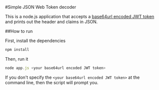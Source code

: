 #Simple JSON Web Token decoder

This is a node.js application that accepts a [base64url encoded JWT token](https://tools.ietf.org/html/draft-ietf-oauth-json-web-token-32) and prints out the header and claims in JSON.

##How to run

First, install the dependencies

```javascript
npm install
```

Then, run it

```javascript
node app.js <your base64url encoded JWT token>
```

If you don't specify the `<your base64url encoded JWT token>` at the command line, then the script will prompt you.

